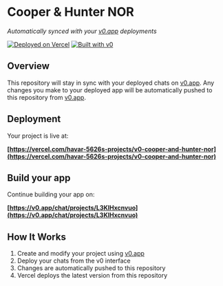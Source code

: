 # Cooper & Hunter NOR

*Automatically synced with your [v0.app](https://v0.app) deployments*

[![Deployed on Vercel](https://img.shields.io/badge/Deployed%20on-Vercel-black?style=for-the-badge&logo=vercel)](https://vercel.com/havar-5626s-projects/v0-cooper-and-hunter-nor)
[![Built with v0](https://img.shields.io/badge/Built%20with-v0.app-black?style=for-the-badge)](https://v0.app/chat/projects/L3KlHxcnvuo)

## Overview

This repository will stay in sync with your deployed chats on [v0.app](https://v0.app).
Any changes you make to your deployed app will be automatically pushed to this repository from [v0.app](https://v0.app).

## Deployment

Your project is live at:

**[https://vercel.com/havar-5626s-projects/v0-cooper-and-hunter-nor](https://vercel.com/havar-5626s-projects/v0-cooper-and-hunter-nor)**

## Build your app

Continue building your app on:

**[https://v0.app/chat/projects/L3KlHxcnvuo](https://v0.app/chat/projects/L3KlHxcnvuo)**

## How It Works

1. Create and modify your project using [v0.app](https://v0.app)
2. Deploy your chats from the v0 interface
3. Changes are automatically pushed to this repository
4. Vercel deploys the latest version from this repository
